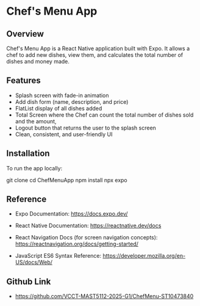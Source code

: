 # Chef's Menu App

## Overview
Chef's Menu App is a React Native application built with Expo.
It allows a chef to add new dishes, view them, and calculates the total number of dishes and money made.

## Features
* Splash screen with fade-in animation
* Add dish form (name, description, and price)
* FlatList display of all dishes added
* Total Screen where the Chef can count the total number of dishes sold and the amount,
* Logout button that returns the user to the splash screen
* Clean, consistent, and user-friendly UI


##  Installation
To run the app locally:

git clone <your-repository-url>
cd ChefMenuApp
npm install
npx expo

## Reference
* Expo Documentation: https://docs.expo.dev/

* React Native Documentation: https://reactnative.dev/docs

* React Navigation Docs (for screen navigation concepts): https://reactnavigation.org/docs/getting-started/

* JavaScript ES6 Syntax Reference: https://developer.mozilla.org/en-US/docs/Web/

## Github Link
* https://github.com/VCCT-MAST5112-2025-G1/ChefMenu-ST10473840
